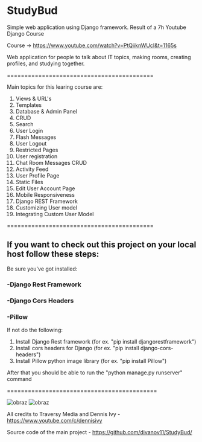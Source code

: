 # StudyBud
Simple web application using Django framework. Result of a 7h Youtube Django Course

Course -> https://www.youtube.com/watch?v=PtQiiknWUcI&t=1165s

Web application for people to talk about IT topics, making rooms, creating profiles, and studying together.

==========================================

Main topics for this learing course are:
  1. Views & URL's
  2. Templates
  3. Database & Admin Panel
  4. CRUD
  5. Search
  6. User Login
  7. Flash Messages
  8. User Logout
  9. Restricted Pages
  10. User registration
  11. Chat Room Messages CRUD
  12. Activity Feed
  13. User Profile Page
  14. Static Files
  15. Edit User Account Page
  16. Mobile Responsiveness
  17. Django REST Framework
  18. Customizing User model
  19. Integrating Custom User Model

==========================================

## If you want to check out this project on your local host follow these steps:

Be sure you've got installed: 
  ### -Django Rest Framework
  ### -Django Cors Headers
  ### -Pillow

If not do the following:

  1. Install Django Rest framework (for ex. "pip install djangorestframework")
  2. Install cors headers for Django (for ex. "pip install django-cors-headers")
  3. Install Pillow python image library (for ex. "pip install Pillow")

After that you should be able to run the "python manage.py runserver" command

===========================================

![obraz](https://user-images.githubusercontent.com/95852320/218067018-e64afc64-d363-40f2-a745-c3c07f58c687.png)
![obraz](https://user-images.githubusercontent.com/95852320/218066771-b79bd733-943a-43e4-86a8-b1270e27631f.png)

All credits to Traversy Media and Dennis Ivy - https://www.youtube.com/c/dennisivy

Source code of the main project - https://github.com/divanov11/StudyBud/
